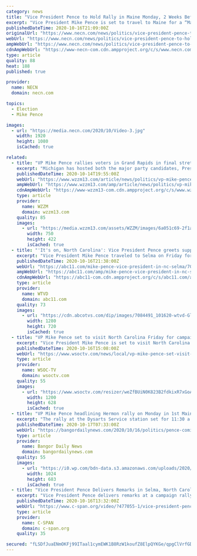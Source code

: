 ```yaml
---
category: news
title: "Vice President Pence to Hold Rally in Maine Monday, 2 Weeks Before Election"
excerpt: "Vice President Mike Pence is set to travel to Maine for a “Make America Great Again” rally next week, in the final stretch of the 2020 presidential campaign. The Trump campaign announced Friday that Pence would be hosting a rally in Hermon at 11:30 a."
publishedDateTime: 2020-10-16T21:09:00Z
originalUrl: "https://www.necn.com/news/politics/vice-president-pence-to-hold-rally-in-maine-monday-2-weeks-before-election/2336253/"
webUrl: "https://www.necn.com/news/politics/vice-president-pence-to-hold-rally-in-maine-monday-2-weeks-before-election/2336253/"
ampWebUrl: "https://www.necn.com/news/politics/vice-president-pence-to-hold-rally-in-maine-monday-2-weeks-before-election/2336253/?amp"
cdnAmpWebUrl: "https://www-necn-com.cdn.ampproject.org/c/s/www.necn.com/news/politics/vice-president-pence-to-hold-rally-in-maine-monday-2-weeks-before-election/2336253/?amp"
type: article
quality: 88
heat: 188
published: true

provider:
  name: NECN
  domain: necn.com

topics:
  - Election
  - Mike Pence

images:
  - url: "https://media.necn.com/2020/10/Video-3.jpg"
    width: 1920
    height: 1080
    isCached: true

related:
  - title: "VP Mike Pence rallies voters in Grand Rapids in final stretch before the election"
    excerpt: "Michigan has hosted both the major party candidates, President Donald Trump and Joe Biden, as well as others connected to their campaigns in recent weeks."
    publishedDateTime: 2020-10-14T19:55:00Z
    webUrl: "https://www.wzzm13.com/article/news/politics/vp-mike-pence-rallies-voters-in-grand-rapids-in-final-stretch-before-the-election/69-e115fb74-34b3-4e88-832e-b0563a3a3edd"
    ampWebUrl: "https://www.wzzm13.com/amp/article/news/politics/vp-mike-pence-rallies-voters-in-grand-rapids-in-final-stretch-before-the-election/69-e115fb74-34b3-4e88-832e-b0563a3a3edd"
    cdnAmpWebUrl: "https://www-wzzm13-com.cdn.ampproject.org/c/s/www.wzzm13.com/amp/article/news/politics/vp-mike-pence-rallies-voters-in-grand-rapids-in-final-stretch-before-the-election/69-e115fb74-34b3-4e88-832e-b0563a3a3edd"
    type: article
    provider:
      name: WZZM
      domain: wzzm13.com
    quality: 85
    images:
      - url: "https://media.wzzm13.com/assets/WZZM/images/6a051c69-2f1a-4994-aa31-292d17bab10f/6a051c69-2f1a-4994-aa31-292d17bab10f_750x422.jpg"
        width: 750
        height: 422
        isCached: true
  - title: "'It's on, North Carolina': Vice President Pence greets supporters in Selma"
    excerpt: "Vice President Mike Pence traveled to Selma on Friday for a \"Make America Great Again\" event at The Farm at 95. Supporters were lined up well before the 2:30 p.m. event. \"I'm here for one reason and one reason only,"
    publishedDateTime: 2020-10-16T21:38:00Z
    webUrl: "https://abc11.com/mike-pence-vice-president-in-nc-selma/7078972/"
    ampWebUrl: "https://abc11.com/amp/mike-pence-vice-president-in-nc-selma/7078972/"
    cdnAmpWebUrl: "https://abc11-com.cdn.ampproject.org/c/s/abc11.com/amp/mike-pence-vice-president-in-nc-selma/7078972/"
    type: article
    provider:
      name: WTVD
      domain: abc11.com
    quality: 73
    images:
      - url: "https://cdn.abcotvs.com/dip/images/7084491_101620-wtvd-Gloria-5pm-Pence-in-Selma-vid.jpg"
        width: 1280
        height: 720
        isCached: true
  - title: "VP Mike Pence set to visit North Carolina Friday for campaign event"
    excerpt: "Vice President Mike Pence is set to visit North Carolina on Friday for another campaign event, WTVD reported. The event will be held at The Farm at 95 in Selma at 1:30 p.m., but doors will open at 11:30 a."
    publishedDateTime: 2020-10-16T15:08:00Z
    webUrl: "https://www.wsoctv.com/news/local/vp-mike-pence-set-visit-north-carolina-friday-campaign-event/KPCAU2WYX5F3BDFJGBHBWM3U54/"
    type: article
    provider:
      name: WSOC-TV
      domain: wsoctv.com
    quality: 55
    images:
      - url: "https://www.wsoctv.com/resizer/weZfBUiN0K823B2fdkixR7xGoAQ=/1200x628/cloudfront-us-east-1.images.arcpublishing.com/cmg/23PKWX22FQ5XKKKYT7SOUCDWB4.jpg"
        width: 1200
        height: 628
        isCached: true
  - title: "VP Mike Pence headlining Hermon rally on Monday in 1st Maine visit"
    excerpt: "The rally at the Dysarts Service station set for 11:30 a.m. is among at least two stops Pence will make on Monday."
    publishedDateTime: 2020-10-17T07:33:00Z
    webUrl: "https://bangordailynews.com/2020/10/16/politics/pence-coming-to-maine-on-monday/"
    type: article
    provider:
      name: Bangor Daily News
      domain: bangordailynews.com
    quality: 55
    images:
      - url: "https://i0.wp.com/bdn-data.s3.amazonaws.com/uploads/2020/10/Election-2020-Pence-2.jpg?fit=1024%2C683&#038;ssl=1"
        width: 1024
        height: 683
        isCached: true
  - title: "Vice President Pence Delivers Remarks in Selma, North Carolina"
    excerpt: "Vice President Pence delivers remarks at a campaign rally in Selma, North Carolina. President Trump delivered remarks at a campaign rally in Greenville, NC, less than three weeks before Election Day and on the first"
    publishedDateTime: 2020-10-16T13:32:00Z
    webUrl: "https://www.c-span.org/video/?477055-1/vice-president-pence-delivers-remarks-selma-north-carolina"
    type: article
    provider:
      name: C-SPAN
      domain: c-span.org
    quality: 35

secured: "fLSDfJuaENmOKFj99ITaal1cymEWK1B8RzW1koufZ8ElpQYKGe/qpgClVrfGDZw/2ScWWWQc7pBXkOK+cWieW3HGt+fuB2pRXyWlTQOSwtIflIP9b5/EqPbEDHu/sgidECx+inuBZAtUTmLSvg4zpjmq9eUaGDNd1U9RW0NTsFUU4phPvjebNFI09T/Pa/p2Lbk/toQ5Y2Hyjao6Z0VyDamvAHP0/qVEtxu6RwLgWycHbkYfM5a4VXbN1sjnNIQANEHllqVrdmZmFuZ2K+kQuIWcmGgRmAAnwMpCV278ECkIBQuhpxn8WQ8h/CpD0RvM2MuzVMZIlCCFJUjIjG295BukJAbsrmtxbDCbxe5zq8I=;ZM2ckKg23vFW0lZC671FYQ=="
---
```


